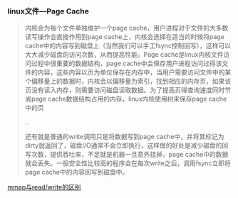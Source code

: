 ### linux文件—Page Cache

> 内核会为每个文件单独维护一个page cache，用户进程对于文件的大多数读写操作会直接作用到page cache上，内核会选择在适当的时候将page cache中的内容写到磁盘上（当然我们可以手工fsync控制回写），这样可以大大减少磁盘的访问次数，从而提高性能。Page cache是linux内核文件访问过程中很重要的数据结构，page cache中会保存用户进程访问过得该文件的内容，这些内容以页为单位保存在内存中，当用户需要访问文件中的某个偏移量上的数据时，内核会以偏移量为索引，找到相应的内存页，如果该页没有读入内存，则需要访问磁盘读取数据。为了提高页得查询速度同时节省page cache数据结构占用的内存，linux内核使用树来保存page cache中的页
>
> ..
>
> 还有就是普通的write调用只是将数据写到page cache中，并将其标记为dirty就返回了，磁盘I/O通常不会立即执行，这样做的好处是减少磁盘的回写次数，提供吞吐率，不足就是机器一旦意外挂掉，page cache中的数据就会丢失。一般安全性比较高的程序会在每次write之后，调用fsync立即将page cache中的内容回写到磁盘中。



[mmap与read/write的区别](http://www.cnblogs.com/beifei/archive/2011/06/12/2078840.html) 